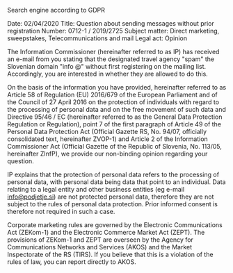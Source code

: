 Search engine according to GDPR

Date: 02/04/2020
Title: Question about sending messages without prior registration
Number: 0712-1 / 2019/2725
Subject matter: Direct marketing, sweepstakes, Telecommunications and mail
Legal act: Opinion

The Information Commissioner (hereinafter referred to as IP) has received an e-mail from you stating that the designated travel agency "spam" the Slovenian domain "info @" without first registering on the mailing list. Accordingly, you are interested in whether they are allowed to do this.

On the basis of the information you have provided, hereinafter referred to as Article 58 of Regulation (EU) 2016/679 of the European Parliament and of the Council of 27 April 2016 on the protection of individuals with regard to the processing of personal data and on the free movement of such data and Directive 95/46 / EC (hereinafter referred to as the General Data Protection Regulation or Regulation), point 7 of the first paragraph of Article 49 of the Personal Data Protection Act (Official Gazette RS, No. 94/07, officially consolidated text, hereinafter ZVOP-1) and Article 2 of the Information Commissioner Act (Official Gazette of the Republic of Slovenia, No. 113/05, hereinafter ZInfP), we provide our non-binding opinion regarding your question.

IP explains that the protection of personal data refers to the processing of personal data, with personal data being data that point to an individual. Data relating to a legal entity and other business entities (eg e-mail info@podjetje.si) are not protected personal data, therefore they are not subject to the rules of personal data protection. Prior informed consent is therefore not required in such a case.

Corporate marketing rules are governed by the Electronic Communications Act (ZEKom-1) and the Electronic Commerce Market Act (ZEPT). The provisions of ZEKom-1 and ZEPT are overseen by the Agency for Communications Networks and Services (AKOS) and the Market Inspectorate of the RS (TIRS). If you believe that this is a violation of the rules of law, you can report directly to AKOS.
